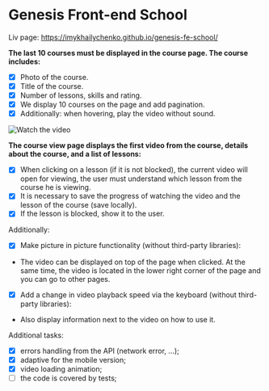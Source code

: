 # Genesis Front-end School

Liv page: https://imykhailychenko.github.io/genesis-fe-school/

**The last 10 courses must be displayed in the course page. The course includes:**

- [x] Photo of the course.
- [x] Title of the course.
- [x] Number of lessons, skills and rating.
- [x] We display 10 courses on the page and add pagination.
- [x] Additionally: when hovering, play the video without sound.

![Watch the video](/docs/1.gif)

**The course view page displays the first video from the course, details about the course, and a list of lessons:**

- [x] When clicking on a lesson (if it is not blocked), the current video will open for viewing, the user must understand which lesson from the course he is viewing.
- [x] It is necessary to save the progress of watching the video and the lesson of the course (save locally).
- [x] If the lesson is blocked, show it to the user.

Additionally:
- [x] Make picture in picture functionality (without third-party libraries):
- The video can be displayed on top of the page when clicked. At the same time, the video is located in the lower right corner of the page and you can go to other pages.
- [x] Add a change in video playback speed via the keyboard (without third-party libraries):
- Also display information next to the video on how to use it.

Additional tasks:
- [x] errors handling from the API (network error, ...);
- [x] adaptive for the mobile version;
- [x] video loading animation;
- [ ] the code is covered by tests;